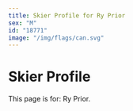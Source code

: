 ```yaml
---
title: Skier Profile for Ry Prior
sex: "M"
id: "18771"
image: "/img/flags/can.svg" 
---
```


# Skier Profile

This page is for: Ry Prior.
    